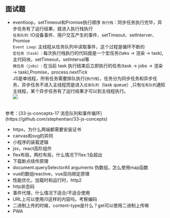 ## 面试题
* eventloop，setTimeout和Promise执行顺序
`执行栈`：同步任务执行完毕，异步任务有了运行结果，就进入执行栈执行 <br />
`任务队列`: IO设备事件、用户交互产生的事件、setTimeout、setInterver、Promise<br />
`Event Loop`: 主线程从任务队列中读取事件，这个过程是循环不断的<br />
`宏任务（task）`: 每次执行栈执行的代码就是一个宏任务(taks -> 渲染 -> task),主代码块，setTimeout，setInterval等<br />
`微任务（jobs）`: 在当前 task 执行结束后立即执行的任务(task -> jobs -> 渲染 -> task),Promise，process.nextTick<br />
JS是单线程，所有任务需要排队执行(`执行栈`)，任务分为同步任务和异步任务，异步任务不进入主线程而是进入`任务队列`（task queue）,只有`任务队列`通知主线程，某个异步任务有了运行结果才可以到主线程执行。 <br />
![](https://media.winbaoxian.com/autoUpload/common/e83bca5f1d1e6bf359d1f75727968c11_hd_8e884569b2c1702.jpg)
<br />
参考：[33-js-concepts-17 消息队列和事件循环](https://github.com/stephentian/33-js-concepts)

* https，为什么两端都需要安装证书
* canvas和svg的异同
* 小程序的装载逻辑
* jsx，react高阶组件
* flex布局，两栏布局，什么情况下flex:1会超出
* 下载断点续传原理
* document.querySelectorAll arguments 伪数组，怎么使用map函数
* vue的数组reactive，vue双向绑定原理
* 性能优化，加载时和运行时，http2
* http状态码
* 事件代理，什么情况下适合/不适合使用
* URL上可以使用/0这样的内容吗，考察编码
* 二进制上传的时候，content-type是什么？get可以使用二进制上传嘛
* PWA
